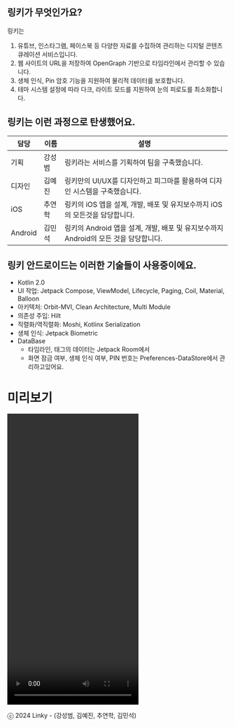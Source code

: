 ## 링키가 무엇인가요?

링키는
1. 유튜브, 인스타그램, 페이스북 등 다양한 자료를 수집하여 관리하는 디지털 콘텐츠 큐레이션 서비스입니다.
2. 웹 사이트의 URL을 저장하여 OpenGraph 기반으로 타임라인에서 관리할 수 있습니다.
3. 생체 인식, Pin 암호 기능을 지원하여 물리적 데이터를 보호합니다.
4. 테마 시스템 설정에 따라 다크, 라이트 모드를 지원하여 눈의 피로도를 최소화합니다.

## 링키는 이런 과정으로 탄생했어요.

|담당|이름|설명|
|---|---|---|
|기획|강성범|링키라는 서비스를 기획하여 팀을 구축했습니다.|
|디자인|김예진|링키만의 UI/UX를 디자인하고 피그마를 활용하여 디자인 시스템을 구축했습니다.|
|iOS|추연학|링키의 iOS 앱을 설계, 개발, 배포 및 유지보수까지 iOS의 모든것을 담당합니다.|
|Android|김민석|링키의 Android 앱을 설계, 개발, 배포 및 유지보수까지 Android의 모든 것을 담당합니다.|

## 링키 안드로이드는 이러한 기술들이 사용중이에요.
- Kotlin 2.0
- UI 작업: Jetpack Compose, ViewModel, Lifecycle, Paging, Coil, Material, Balloon
- 아키텍처: Orbit-MVI, Clean Architecture, Multi Module
- 의존성 주입: Hilt
- 직렬화/역직렬화: Moshi, Kotlinx Serialization
- 생체 인식: Jetpack Biometric
- DataBase
    - 타임라인, 태그의 데이터는 Jetpack Room에서
    - 화면 잠금 여부, 생체 인식 여부, PIN 번호는 Preferences-DataStore에서 관리하고있어요.

# 미리보기

<video width="300" height="666" controls>
  <source src="/preview/preview.mp4" type="video/mp4">
</video>

ⓒ 2024 Linky - (강성범, 김예진, 추연학, 김민석)